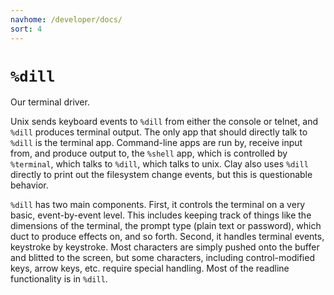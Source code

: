 ```yaml
---
navhome: /developer/docs/
sort: 4
---
```


`%dill`
=======

Our terminal driver.

Unix sends keyboard events to `%dill` from either the console or telnet,
and `%dill` produces terminal output. The only app that should directly
talk to `%dill` is the terminal app. Command-line apps are run by,
receive input from, and produce output to, the `%shell` app, which is
controlled by `%terminal`, which talks to `%dill`, which talks to unix.
Clay also uses `%dill` directly to print out the filesystem change
events, but this is questionable behavior.

`%dill` has two main components. First, it controls the terminal on a
very basic, event-by-event level. This includes keeping track of things
like the dimensions of the terminal, the prompt type (plain text or
password), which duct to produce effects on, and so forth. Second, it
handles terminal events, keystroke by keystroke. Most characters are
simply pushed onto the buffer and blitted to the screen, but some
characters, including control-modified keys, arrow keys, etc. require
special handling. Most of the readline functionality is in `%dill`.
